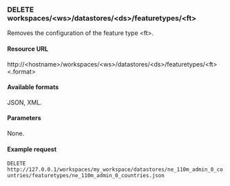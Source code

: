### DELETE workspaces/\<ws\>/datastores/\<ds\>/featuretypes/\<ft\>

Removes the configuration of the feature type \<ft\>.

#### Resource URL

http://\<hostname\>/workspaces/\<ws\>/datastores/\<ds\>/featuretypes/\<ft\>\<.format\>

#### Available formats

JSON, XML.

#### Parameters

None.

#### Example request

`DELETE http://127.0.0.1/workspaces/my_workspace/datastores/ne_110m_admin_0_countries/featuretypes/ne_110m_admin_0_countries.json`